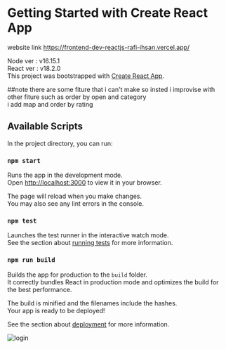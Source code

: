 # Getting Started with Create React App

website link https://frontend-dev-reactjs-rafi-ihsan.vercel.app/

Node ver : v16.15.1
<br/>
React ver : v18.2.0
<br/>
This project was bootstrapped with [Create React App](https://github.com/facebook/create-react-app).

##note
there are some fiture that i can't make so insted i improvise with other fiture such as order by open and category
<br/>
i add map and order by rating
## Available Scripts

In the project directory, you can run:

### `npm start`

Runs the app in the development mode.\
Open [http://localhost:3000](http://localhost:3000) to view it in your browser.

The page will reload when you make changes.\
You may also see any lint errors in the console.

### `npm test`

Launches the test runner in the interactive watch mode.\
See the section about [running tests](https://facebook.github.io/create-react-app/docs/running-tests) for more information.

### `npm run build`

Builds the app for production to the `build` folder.\
It correctly bundles React in production mode and optimizes the build for the best performance.

The build is minified and the filenames include the hashes.\
Your app is ready to be deployed!

See the section about [deployment](https://facebook.github.io/create-react-app/docs/deployment) for more information.

![login](https://raw.githubusercontent.com/rafi1919/FrontendDevReactjs-Rafi_Ihsan/blob/main/public/preview/mainpage.png)


